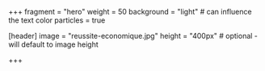 +++
fragment = "hero"
weight = 50
background = "light" # can influence the text color
particles = true

[header]
  image = "reussite-economique.jpg"
  height = "400px" # optional - will default to image height

+++
